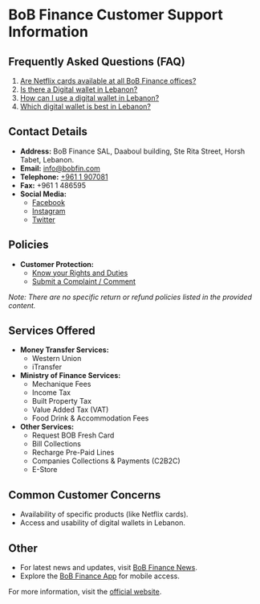 # BoB Finance Customer Support Information

## Frequently Asked Questions (FAQ)
1. [Are Netflix cards available at all BoB Finance offices?](https://www.bob-finance.com/Inside/FAQ/792817dd-5d5f-4703-8b16-632f355c716c)
2. [Is there a Digital wallet in Lebanon?](https://www.bob-finance.com/Inside/FAQ/63ea8c52-01c5-4925-a72f-2f3baa6dd372)
3. [How can I use a digital wallet in Lebanon?](https://www.bob-finance.com/Inside/FAQ/4c8c4a9c-bfb4-4585-98c1-c4cc29380a88)
4. [Which digital wallet is best in Lebanon?](https://www.bob-finance.com/Inside/FAQ/931816f9-05d4-4c2b-acdf-76abef14b05f)

## Contact Details
- **Address:** BoB Finance SAL, Daaboul building, Ste Rita Street, Horsh Tabet, Lebanon.
- **Email:** [info@bobfin.com](mailto:info@bobfin.com)
- **Telephone:** [+961 1 907081](tel:+9611907081)
- **Fax:** +961 1 486595
- **Social Media:**
  - [Facebook](https://www.facebook.com/BobFinanceSal)
  - [Instagram](https://www.instagram.com/BoB_Finance)
  - [Twitter](https://twitter.com/BoBFinance2)

## Policies
- **Customer Protection:**
  - [Know your Rights and Duties](https://www.bob-finance.com/Inside/RightsAndDuties)
  - [Submit a Complaint / Comment](https://www.bob-finance.com/CustomerProtection/ComplaintAndCommentView)

*Note: There are no specific return or refund policies listed in the provided content.*

## Services Offered
- **Money Transfer Services:**
  - Western Union
  - iTransfer
- **Ministry of Finance Services:**
  - Mechanique Fees
  - Income Tax
  - Built Property Tax
  - Value Added Tax (VAT)
  - Food Drink & Accommodation Fees
- **Other Services:**
  - Request BOB Fresh Card
  - Bill Collections
  - Recharge Pre-Paid Lines
  - Companies Collections & Payments (C2B2C)
  - E-Store

## Common Customer Concerns
- Availability of specific products (like Netflix cards).
- Access and usability of digital wallets in Lebanon.

## Other
- For latest news and updates, visit [BoB Finance News](https://www.bob-finance.com/Inside/AllNews).
- Explore the [BoB Finance App](https://www.bob-finance.com/Inside/InsidePages/BoBFinanceApp) for mobile access.

For more information, visit the [official website](https://www.bob-finance.com/Home/Index).